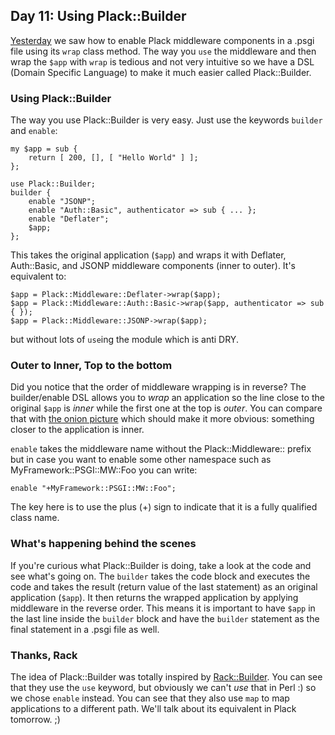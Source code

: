 ## Day 11: Using Plack::Builder

[Yesterday](http://advent.plackperl.org/2009/12/day-10-using-plack-middleware.html) we saw how to enable Plack middleware components in a .psgi file using its `wrap` class method. The way you `use` the middleware and then wrap the `$app` with `wrap` is tedious and not very intuitive so we have a DSL (Domain Specific Language) to make it much easier called Plack::Builder.

### Using Plack::Builder

The way you use Plack::Builder is very easy. Just use the keywords `builder` and `enable`:

    my $app = sub {
        return [ 200, [], [ "Hello World" ] ];
    };

    use Plack::Builder;
    builder {
        enable "JSONP";
        enable "Auth::Basic", authenticator => sub { ... };
        enable "Deflater";
        $app;
    };

This takes the original application (`$app`) and wraps it with Deflater, Auth::Basic, and JSONP middleware components (inner to outer). It's equivalent to:

    $app = Plack::Middleware::Deflater->wrap($app);
    $app = Plack::Middleware::Auth::Basic->wrap($app, authenticator => sub { });
    $app = Plack::Middleware::JSONP->wrap($app);

but without lots of `use`ing the module which is anti DRY.

### Outer to Inner, Top to the bottom

Did you notice that the order of middleware wrapping is in reverse? The builder/enable DSL allows you to *wrap* an application so the line close to the original `$app` is *inner* while the first one at the top is *outer*. You can compare that with [the onion picture](http://pylonshq.com/docs/en/0.9.7/_images/pylons_as_onion.png) which should make it more obvious: something closer to the application is inner.

`enable` takes the middleware name without the Plack::Middleware:: prefix but in case you want to enable some other namespace such as MyFramework::PSGI::MW::Foo you can write:

    enable "+MyFramework::PSGI::MW::Foo";

The key here is to use the plus (+) sign to indicate that it is a fully qualified class name.

### What's happening behind the scenes

If you're curious what Plack::Builder is doing, take a look at the code and see what's going on. The `builder` takes the code block and executes the code and takes the result (return value of the last statement) as an original application (`$app`). It then returns the wrapped application by applying middleware in the reverse order. This means it is important to have `$app` in the last line inside the `builder` block and have the `builder` statement as the final statement in a .psgi file as well.

### Thanks, Rack

The idea of Plack::Builder was totally inspired by [Rack::Builder](http://m.onkey.org/2008/11/18/ruby-on-rack-2-rack-builder). You can see that they use the `use` keyword, but obviously we can't *use* that in Perl :) so we chose `enable` instead. You can see that they also use `map` to map applications to a different path. We'll talk about its equivalent in Plack tomorrow. ;)
